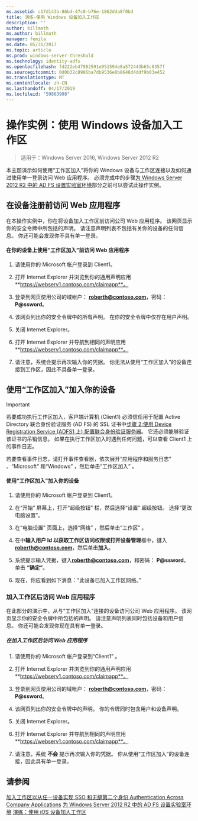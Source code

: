 ```yaml
---
ms.assetid: c17d143b-86b4-47c0-b76e-1862dda8f0bd
title: 演练-使用 Windows 设备加入工作区
description: ''
author: billmath
ms.author: billmath
manager: femila
ms.date: 05/31/2017
ms.topic: article
ms.prod: windows-server-threshold
ms.technology: identity-adfs
ms.openlocfilehash: fd222eb47982591e051594e8a572443b65c0357f
ms.sourcegitcommit: 0d0b32c8986ba7db9536e0b8648d4ddf9b03e452
ms.translationtype: MT
ms.contentlocale: zh-CN
ms.lasthandoff: 04/17/2019
ms.locfileid: "59863998"
---
```

# <a name="walkthrough-workplace-join-with-a-windows-device"></a>操作实例：使用 Windows 设备加入工作区

>适用于：Windows Server 2016, Windows Server 2012 R2

本主题演示如何使用“工作区加入”将你的 Windows 设备与工作区连接以及如何通过使用单一登录访问 Web 应用程序。 必须完成中的步骤[为 Windows Server 2012 R2 中的 AD FS 设置实验室环境](../deployment/Set-up-the-lab-environment-for-AD-FS-in-Windows-Server-2012-R2.md)部分之前可以尝试此操作实例。

## <a name="access-the-web-application-before-device-registration"></a>在设备注册前访问 Web 应用程序
在本操作实例中，你在将设备加入工作区前访问公司 Web 应用程序。 该网页显示你的安全令牌中所包括的声明。 请注意声明列表不包括有关你的设备的任何信息。 你还可能会发现你不具有单一登录。

#### <a name="to-access-the-web-application-before-you-use-workplace-join-on-your-device"></a>在你的设备上使用“工作区加入”前访问 Web 应用程序

1.  请使用你的 Microsoft 帐户登录到 Client1。

2.  打开 Internet Explorer 并浏览到你的通用声明应用**https://webserv1.contoso.com/claimapp**。

3.  登录到网页使用公司的域帐户： **roberth@contoso.com**，密码： **P@ssword**。

4.  该网页列出你的安全令牌中的所有声明。 在你的安全令牌中仅存在用户声明。

5.  关闭 Internet Explorer。

6.  打开 Internet Explorer 并导航到相同的声明应用**https://webserv1.contoso.com/claimapp**。

7.  请注意，系统会提示再次输入你的凭据。 你无法从使用“工作区加入”的设备连接到工作区，因此不具备单一登录。

## <a name="join-your-device-with-workplace-join"></a>使用“工作区加入”加入你的设备

> [!IMPORTANT]
> 若要成功执行工作区加入，客户端计算机 (Client1) 必须信任用于配置 Active Directory 联合身份验证服务 (AD FS) 的 SSL 证书中[步骤 2:使用 Device Registration Service (ADFS1 上) 配置联合身份验证服务器](../deployment/Set-up-the-lab-environment-for-AD-FS-in-Windows-Server-2012-R2.md#BKMK_4)。 它还必须能够验证该证书的吊销信息。 如果在执行工作区加入时遇到任何问题，可以查看 Client1 上的事件日志。
> 
> 若要查看事件日志，请打开事件查看器，依次展开“应用程序和服务日志” 、“Microsoft” 和“Windows” ，然后单击“工作区加入” 。

#### <a name="to-join-your-device-with-workplace-join"></a>使用“工作区加入”加入你的设备

1.  请使用你的 Microsoft 帐户登录到 Client1。

2.  在“开始”  屏幕上，打开“超级按钮”  栏，然后选择“设置”  超级按钮。 选择“更改电脑设置”。

3.  在“电脑设置”  页面上，选择“网络” ，然后单击“工作区” 。

4.  在中**输入用户 Id 以获取工作区访问权限或打开设备管理**框中，键入**roberth@contoso.com**，然后单击**加入**。

5.  系统提示输入凭据，键入**roberth@contoso.com**，和密码： **P@ssword**。 单击 **“确定”**。

6.  现在，你应看到如下消息：“此设备已加入工作区网络。”

### <a name="access-the-web-application-after-joining-the-workplace"></a>加入工作区后访问 Web 应用程序
在此部分的演示中，从与“工作区加入”连接的设备访问公司 Web 应用程序。 该网页显示你的安全令牌中所包括的声明。 请注意声明列表同时包括设备和用户信息。 你还可能会发现你现在具有单一登录。

##### <a name="to-access-the-web-application-after-joining-the-workplace"></a>在加入工作区后访问 Web 应用程序

1.  请使用你的 Microsoft 帐户登录到“Client1”  。

2.  打开 Internet Explorer 并浏览到你的通用声明应用**https://webserv1.contoso.com/claimapp**。

3.  登录到网页使用公司的域帐户： **roberth@contoso.com**，密码： **P@ssword**。

4.  该网页列出你的安全令牌中的声明。 你的令牌同时包含用户和设备声明。

5.  关闭 Internet Explorer。

6.  打开 Internet Explorer 并导航到相同的声明应用**https://webserv1.contoso.com/claimapp**。

7.  请注意，系统 **不会** 提示再次输入你的凭据。 你从使用“工作区加入”的设备连接，因此具有单一登录。

## <a name="see-also"></a>请参阅
[加入工作区以从任一设备实现 SSO 和无缝第二个身份 Authentication Across Company Applications](Join-to-Workplace-from-Any-Device-for-SSO-and-Seamless-Second-Factor-Authentication-Across-Company-Applications.md)
[为 Windows Server 2012 R2 中的 AD FS 设置实验室环境](../deployment/Set-up-the-lab-environment-for-AD-FS-in-Windows-Server-2012-R2.md)
 [演练：使用 iOS 设备加入工作区](Walkthrough--Workplace-Join-with-an-iOS-Device.md)



